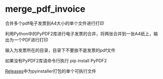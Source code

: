 # merge_pdf_invoice
合并多个pdf电子发票到A4大小的单个文件进行打印

利用Python中的PyPDF2库进行电子发票的合并，将两张合并到一张A4纸上，输出为一个PDF进行打印

输入为发票所在的目录，目录下不要放不是发票的pdf文件

如果没有PyPDF2库请命令行执行 pip install PyPDF2

[Releases](https://github.com/fa1247/merge_pdf_invoice/releases)中为pyinstaller打包的单个可执行文件
